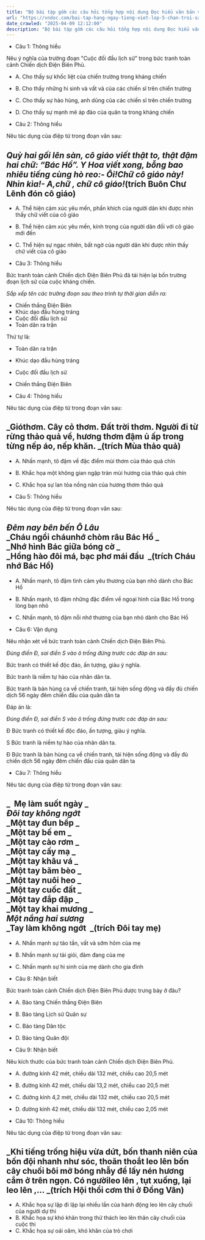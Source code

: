 ```yaml
---
title: "Bộ bài tập gồm các câu hỏi tổng hợp nội dung Đọc hiểu văn bản và Luyện từ và câu được học ở Tuần 25 trong chương trình Tiếng Việt lớp 5 Tập 2 Chân trời sáng tạo."
url: "https://vndoc.com/bai-tap-hang-ngay-tieng-viet-lop-5-chan-troi-sang-tao-tuan-25-thu-4-337839"
date_crawled: "2025-04-09 12:12:00"
description: "Bộ bài tập gồm các câu hỏi tổng hợp nội dung Đọc hiểu văn bản và Luyện từ và câu được học ở Tuần 25 trong chương trình Tiếng Việt lớp 5 Tập 2 Chân trời sáng tạo."
---
```


* Câu 1:  Thông hiểu

Nêu ý nghĩa của trường đoạn "Cuộc đối đầu lịch sử” trong bức tranh toàn cảnh Chiến dịch Điện Biên Phủ.

  * A. Cho thấy sự khốc liệt của chiến trường trong kháng chiến 
  * B. Cho thấy những hi sinh và vất vả của các chiến sĩ trên chiến trường 
  * C. Cho thấy sự hào hùng, anh dũng của các chiến sĩ trên chiến trường 
  * D. Cho thấy sự mạnh mẽ áp đảo của quân ta trong kháng chiến 



* Câu 2:  Thông hiểu

Nêu tác dụng của điệp từ trong đoạn văn sau:

_Quỳ hai gối lên sàn, cô giáo viết thật to, thật đậm hai chữ: “Bác Hồ”. Y Hoa viết xong, bỗng bao nhiêu tiếng cùng hò reo:__\- Ôi!**Chữ** cô giáo này! Nhìn kìa!__\- A,**chữ** , **chữ** cô giáo!_(trích Buôn Chư Lênh đón cô giáo)  
---  
  
  * A. Thể hiện cảm xúc yêu mến, phấn khích của người dân khi được nhìn thấy chữ viết của cô giáo 
  * B. Thể hiện cảm xúc yêu mến, kính trọng của người dân đối với cô giáo mới đến 
  * C. Thể hiện sự ngạc nhiên, bất ngờ của người dân khi được nhìn thấy chữ viết của cô giáo 



* Câu 3:  Thông hiểu

Bức tranh toàn cảnh Chiến dịch Điện Biên Phủ đã tái hiện lại bốn trường đoạn lịch sử của cuộc kháng chiến.

_Sắp xếp tên các trường đoạn sau theo trình tự thời gian diễn ra:_

  * Chiến thắng Điện Biên
  * Khúc dạo đầu hùng tráng
  * Cuộc đối đầu lịch sử
  * Toàn dân ra trận



Thứ tự là:

  * Toàn dân ra trận
  * Khúc dạo đầu hùng tráng
  * Cuộc đối đầu lịch sử
  * Chiến thắng Điện Biên



* Câu 4:  Thông hiểu

Nêu tác dụng của điệp từ trong đoạn văn sau:

_Gió**thơm**. Cây cỏ **thơm**. Đất trời **thơm**. Người đi từ rừng thảo quả về, hương **thơm** đậm ủ ấp trong từng nếp áo, nếp khăn. _(trích Mùa thảo quả)  
---  
  
  * A. Nhấn mạnh, tô đậm về đặc điểm mùi thơm của thảo quả chín 
  * B. Khắc họa một không gian ngập tràn mùi hương của thảo quả chín 
  * C. Khắc họa sự lan tỏa nồng nàn của hương thơm thảo quả 



* Câu 5:  Thông hiểu

Nêu tác dụng của điệp từ trong đoạn văn sau:

_Đêm nay bên bến Ô Lâu_  
 _Cháu ngồi cháu**nhớ** chòm râu Bác Hồ _  
_**Nhớ** hình Bác giữa bóng cờ _  
_Hồng hào đôi má, bạc phơ mái đầu  _(trích Cháu nhớ Bác Hồ)  
---  
  
  * A. Nhấn mạnh, tô đậm tình cảm yêu thương của bạn nhỏ dành cho Bác Hồ 
  * B. Nhấn mạnh, tô đậm những đặc điểm về ngoại hình của Bác Hồ trong lòng bạn nhỏ 
  * C. Nhấn mạnh, tô đậm nỗi nhớ thương của bạn nhỏ dành cho Bác Hồ 



* Câu 6:  Vận dụng

Nêu nhận xét về bức tranh toàn cảnh Chiến dịch Điện Biên Phủ.

_Đúng điền Đ, sai điền S vào ô trống đứng trước các đáp án sau:_

Bức tranh có thiết kế độc đáo, ấn tượng, giàu ý nghĩa.

Bức tranh là niềm tự hào của nhân dân ta.

Bức tranh là bản hùng ca về chiến tranh, tái hiện sống động và đầy đủ chiến dịch 56 ngày đêm chiến đấu của quân dân ta

Đáp án là:

_Đúng điền Đ, sai điền S vào ô trống đứng trước các đáp án sau:_

Đ Bức tranh có thiết kế độc đáo, ấn tượng, giàu ý nghĩa.

S Bức tranh là niềm tự hào của nhân dân ta.

Đ Bức tranh là bản hùng ca về chiến tranh, tái hiện sống động và đầy đủ chiến dịch 56 ngày đêm chiến đấu của quân dân ta

* Câu 7:  Thông hiểu

Nêu tác dụng của điệp từ trong đoạn văn sau:

_  Mẹ làm suốt ngày _  
_Đôi tay không ngớt_  
 _**Một tay** đun bếp _  
_**Một tay** bế em _  
_**Một tay** cào rơm _  
_**Một tay** cấy mạ _  
_**Một tay** khâu vá _  
_**Một tay** băm bèo _  
_**Một tay** nuôi heo _  
_**Một tay** cuốc đất _  
_**Một tay** đắp đập _  
_**Một tay** khai mương _  
_Một nắng hai sương_  
 _Tay làm không ngớt  _(trích Đôi tay mẹ)  
---  
  
  * A. Nhấn mạnh sự tảo tần, vất vả sớm hôm của mẹ 
  * B. Nhấn mạnh sự tài giỏi, đảm đang của mẹ 
  * C. Nhấn mạnh sự hi sinh của mẹ dành cho gia đình 



* Câu 8:  Nhận biết

Bức tranh toàn cảnh Chiến dịch Điện Biên Phủ được trưng bày ở đâu?

  * A. Bảo tàng Chiến thắng Điện Biên 
  * B. Bảo tàng Lịch sử Quân sự 
  * C. Bảo tàng Dân tộc 
  * D. Bảo tàng Quân đội 



* Câu 9:  Nhận biết

Nêu kích thước của bức tranh toàn cảnh Chiến dịch Điện Biên Phủ.

  * A. đường kính 42 mét, chiều dài 132 mét, chiều cao 20,5 mét 
  * B. đường kính 42 mét, chiều dài 13,2 mét, chiều cao 20,5 mét 
  * C. đường kính 4,2 mét, chiều dài 132 mét, chiều cao 20,5 mét 
  * D. đường kính 42 mét, chiều dài 132 mét, chiều cao 2,05 mét 



* Câu 10:  Thông hiểu

Nêu tác dụng của điệp từ trong đoạn văn sau:

_Khi tiếng trống hiệu vừa dứt, bốn thanh niên của bốn đội nhanh như sóc, thoăn thoắt leo lên bốn cây chuối bôi mỡ bóng nhẫy để lấy nén hương cắm ở trên ngọn. Có người**leo lên** , tụt xuống, lại **leo lên** ,... _(trích Hội thổi cơm thi ở Đồng Vân)  
---  
  
  * A. Khắc họa sự lặp đi lặp lại nhiều lần của hành động leo lên cây chuối của người dự thi 
  * B. Khắc họa sự khó khăn trong thử thách leo lên thân cây chuối của cuộc thi 
  * C. Khắc họa sự oái oăm, khó khăn của trò chơi 


